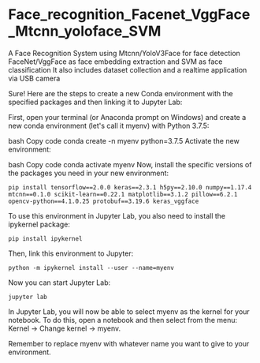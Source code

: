 # Face_recognition_Facenet_VggFace_Mtcnn_yoloface_SVM
A Face Recognition System using Mtcnn/YoloV3Face for face detection
FaceNet/VggFace as face embedding extraction
and SVM as face classification
It also includes dataset collection and a realtime application via USB camera


Sure! Here are the steps to create a new Conda environment with the specified packages and then linking it to Jupyter Lab:

First, open your terminal (or Anaconda prompt on Windows) and create a new conda environment (let's call it myenv) with Python 3.7.5:

bash
Copy code
conda create -n myenv python=3.7.5
Activate the new environment:

bash
Copy code
conda activate myenv
Now, install the specific versions of the packages you need in your new environment:

```
pip install tensorflow==2.0.0 keras==2.3.1 h5py==2.10.0 numpy==1.17.4 mtcnn==0.1.0 scikit-learn==0.22.1 matplotlib==3.1.2 pillow==6.2.1 opencv-python==4.1.0.25 protobuf==3.19.6 keras_vggface
```
To use this environment in Jupyter Lab, you also need to install the ipykernel package:

```
pip install ipykernel
```
Then, link this environment to Jupyter:

```
python -m ipykernel install --user --name=myenv
```
Now you can start Jupyter Lab:

```
jupyter lab
```
In Jupyter Lab, you will now be able to select myenv as the kernel for your notebook. To do this, open a notebook and then select from the menu: Kernel -> Change kernel -> myenv.

Remember to replace myenv with whatever name you want to give to your environment.
